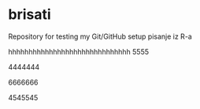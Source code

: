 # brisati
Repository for testing my Git/GitHub setup
pisanje iz R-a

hhhhhhhhhhhhhhhhhhhhhhhhhhhhhh
5555

4444444


6666666

4545545